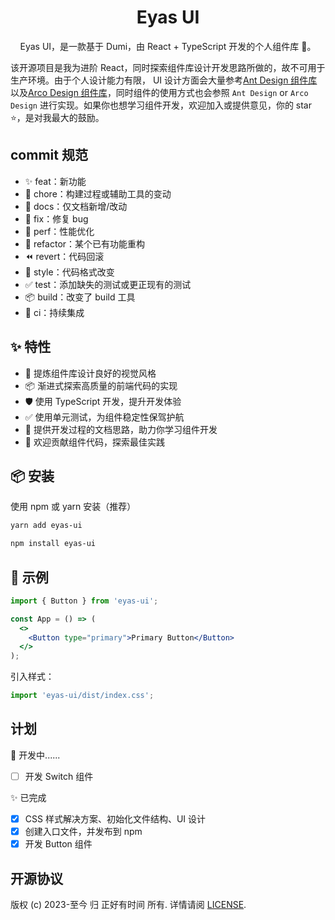 <h1 align="center">Eyas UI</h1>

<div align="center">

Eyas UI，是一款基于 Dumi，由 React + TypeScript 开发的个人组件库 🎉。

</div>

该开源项目是我为进阶 React，同时探索组件库设计开发思路所做的，故不可用于生产环境。由于个人设计能力有限， UI 设计方面会大量参考[Ant Design 组件库](https://ant.design/index-cn)以及[Arco Design 组件库](https://arco.design/react/components/)，同时组件的使用方式也会参照 `Ant Design` or `Arco Design` 进行实现。如果你也想学习组件开发，欢迎加入或提供意见，你的 star ⭐，是对我最大的鼓励。

## commit 规范

- ✨ feat：新功能
- 🔧 chore：构建过程或辅助工具的变动
- 📝 docs：仅文档新增/改动
- 🐛 fix：修复 bug
- 🚀 perf：性能优化
- 🔨 refactor：某个已有功能重构
- ⏪ revert：代码回滚
- 🎨 style：代码格式改变
- ✅ test：添加缺失的测试或更正现有的测试
- 📦 build：改变了 build 工具
- 👷 ci：持续集成

## ✨ 特性

- 🌈 提炼组件库设计良好的视觉风格
- 📦 渐进式探索高质量的前端代码的实现
- 🛡 使用 TypeScript 开发，提升开发体验
- ✅ 使用单元测试，为组件稳定性保驾护航
- 📖 提供开发过程的文档思路，助力你学习组件开发
- 🔖 欢迎贡献组件代码，探索最佳实践

## 📦 安装

使用 npm 或 yarn 安装（推荐）

```bash
yarn add eyas-ui
```

```bash
npm install eyas-ui
```

## 🔨 示例

```jsx
import { Button } from 'eyas-ui';

const App = () => (
  <>
    <Button type="primary">Primary Button</Button>
  </>
);
```

引入样式：

```jsx
import 'eyas-ui/dist/index.css';
```

## 计划

🚧 开发中......

- [ ] 开发 Switch 组件

✨ 已完成

- [x] CSS 样式解决方案、初始化文件结构、UI 设计
- [x] 创建入口文件，并发布到 npm
- [x] 开发 Button 组件

## 开源协议

版权 (c) 2023-至今 归 正好有时间 所有. 详情请阅 [LICENSE](./LICENSE).
